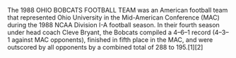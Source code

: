 The 1988 OHIO BOBCATS FOOTBALL TEAM was an American football team that represented Ohio University in the Mid-American Conference (MAC) during the 1988 NCAA Division I-A football season. In their fourth season under head coach Cleve Bryant, the Bobcats compiled a 4–6–1 record (4–3–1 against MAC opponents), finished in fifth place in the MAC, and were outscored by all opponents by a combined total of 288 to 195.[1][2]
